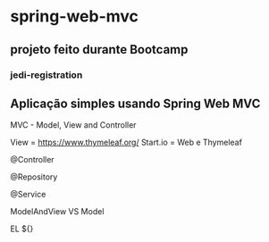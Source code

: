 #  spring-web-mvc 
## projeto feito durante Bootcamp
### jedi-registration

## Aplicação simples usando Spring Web MVC
MVC - Model, View and Controller

View = https://www.thymeleaf.org/
Start.io = Web e Thymeleaf

@Controller

@Repository

@Service

ModelAndView VS Model

EL ${}

